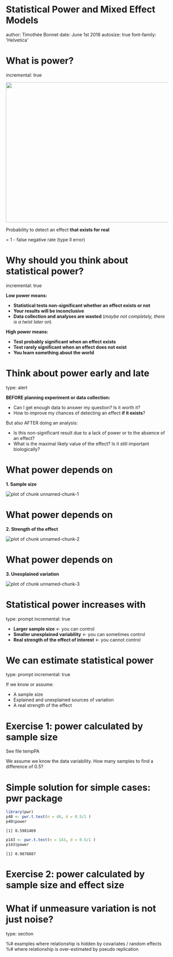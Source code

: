 Statistical Power and Mixed Effect Models
========================================================
author: Timothée Bonnet
date: June 1st 2018
autosize: true
font-family: 'Helvetica'


What is power?
========================================================
incremental: true

<div align="center">
<img src="PowerAndLM-figure/fig1.jpg" width=700 height=437>
</div>

Probability to detect an effect **that exists for real**

= 1 - false negative rate (type II error)


Why should you think about statistical power?
========================================================
incremental: true

**Low power means:**
* **Statistical tests non-significant whether an effect exists or not**
* **Your results will be inconclusive**
* **Data collection and analyses are wasted** (_maybe not completely, there is a twist later on_)

**High power means:**
* **Test probably significant when an effect exists**
* **Test rarely significant when an effect does not exist**
* **You learn something about the world**

Think about power early and late
====================================
type: alert

**BEFORE planning experiment or data collection:**
* Can I get enough data to answer my question? Is it worth it?
* How to improve my chances of detecting an effect **if it exists**?

But also AFTER doing an analysis:
* Is this non-significant result due to a lack of power or to the absence of an effect?
* What is the maximal likely value of the effect? Is it still important biologically?


What power depends on
========================================================

**1. Sample size**

![plot of chunk unnamed-chunk-1](PowerAndLM-figure/unnamed-chunk-1-1.png)

What power depends on
========================================================

**2. Strength of the effect**

![plot of chunk unnamed-chunk-2](PowerAndLM-figure/unnamed-chunk-2-1.png)


What power depends on
========================================================

**3. Unexplained variation**

![plot of chunk unnamed-chunk-3](PowerAndLM-figure/unnamed-chunk-3-1.png)


Statistical power increases with
========================================================
type: prompt
incremental: true

* **Larger sample size** <- you can control
* **Smaller unexplained variability** <- you can sometimes control
* **Real strength of the effect of interest** <- you cannot control

We can estimate statistical power
========================================================
type: prompt
incremental: true

If we know or assume:
* A sample size
* Explained and unexplained sources of variation
* A real strength of the effect

Exercise 1: power calculated by sample size
========================================================

See file tempPA

We assume we know the data variability. How many samples to find a difference of 0.5?

Simple solution for simple cases: pwr package
========================================================

```r
library(pwr)
p40 <- pwr.t.test(n = 40, d = 0.5/1 )
p40$power
```

```
[1] 0.5981469
```

```r
p143 <- pwr.t.test(n = 143, d = 0.5/1 )
p143$power
```

```
[1] 0.9878887
```


Exercise 2: power calculated by sample size and effect size
========================================================

What if unmeasure variation is not just noise?
========================================================
type: section

%# examples where relationship is hidden by covariates / random effects
%# where relationship is over-estimated by pseudo replication

